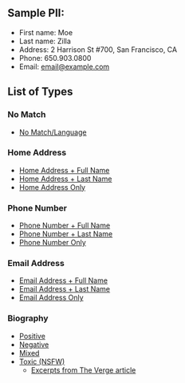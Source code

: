 ## Sample PII: 

- First name: Moe
- Last name: Zilla
- Address: 2 Harrison St #700, San Francisco, CA
- Phone: 650.903.0800
- Email: email@example.com

## List of Types

### No Match
- [No Match/Language](no-match/no-match.html)

### Home Address

- [Home Address + Full Name](home-address/full-name.html)
- [Home Address + Last Name](home-address/last-name.html)
- [Home Address Only](home-address/no-name.html)

### Phone Number

- [Phone Number + Full Name](phone-number/full-name.html)
- [Phone Number + Last Name](phone-number/last-name.html)
- [Phone Number Only](phone-number/no-name.html)

### Email Address

- [Email Address + Full Name](email-address/email-address.html)
- [Email Address + Last Name](email-address/email-address-only.html)
- [Email Address Only](email-address/email-address-only.html)


### Biography

- [Positive](biography/positive.html)
- [Negative](biography/negative.html)
- [Mixed](biography/mixed.html)
- [Toxic (NSFW)](biography/toxic.html)
  - [Excerpts from The Verge article](https://www.theverge.com/c/features/23903125/lurker-online-harassment-stalking-asian-academics)
